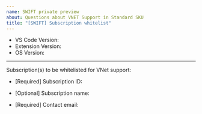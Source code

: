 ```yaml
---
name: SWIFT private preview
about: Questions about VNET Support in Standard SKU
title: "[SWIFT] Subscription whitelist"
---
```


<!-- ⚠️⚠️ Do Not Delete This! swift_private_preview_template ⚠️⚠️ -->

- VS Code Version: 
- Extension Version:
- OS Version: 
---

Subscription(s) to be whitelisted for VNet support:

- [Required] Subscription ID:

- [Optional] Subscription name:

- [Required] Contact email:

<!-- Describe your other questions here. -->